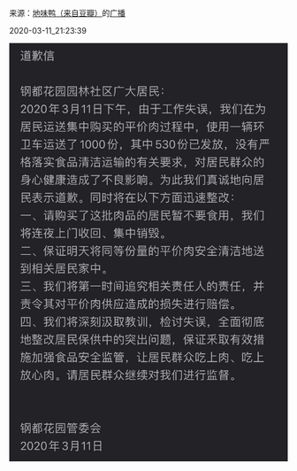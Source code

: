 来源：[地味鸭（来自豆瓣）](https://www.douban.com/people/47513232/)的[广播](https://www.douban.com/people/47513232/status/2861871658/)


2020-03-11_21:23:39


![](./pic/2020-03-11_21:23:39-地味鸭的广播1.jpg)  

